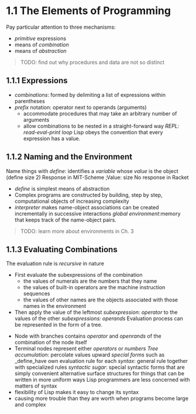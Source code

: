 # 1.1 The Elements of Programming
Pay particular attention to three mechanisms:
* _primitive_ expressions 
* means of _combination_
* means of _abstraction_
> TODO: find out why procedures and data are not so distinct

## 1.1.1 Expressions
- _combinations_: formed by delimiting a list of expressions within parentheses
- _prefix_ notation: operator next to operands (arguments)
	- accommodate procedures that may take an arbitrary number of arguments
	- allow combinations to be nested in a straight-forward way
*REPL: read-eval-print loop*
Lisp obeys the convention that every expression has a value.

## 1.1.2 Naming and the Environment
Name things with _define_: identifies a _variable_ whose _value_ is the object
	(define size 2)
Response in MIT-Scheme
	;Value: size
No response in Racket
- _define_ is simplest means of abstraction
- Complex programs are constructed by building, step by step, computational objects of increasing complexity
- _interpreter_ makes name-object associations can be created incrementally in successive interactions 
_global environment_:memory that keeps track of the name-object pairs. 
> TODO: learn more about environments in Ch. 3

## 1.1.3 Evaluating Combinations
The evaluation rule is _recursive_ in nature
* First evaluate the subexpressions of the combination
	- the values of numerals are the numbers that they name
	- the values of built-in operators are the machine instruction sequences 
	- the values of other names are the objects associated with those names in the environment
* Then apply the value of the leftmost _subexpression: operator_ to the values of the other _subexpressions: operands_
Evaluation process can be represented in the form of a tree.
- Node with branches contains _operator_ and _openrands_ of the combination of the node itself
- Terminal nodes represent either _operators_ or _numbers_ 
_Tree accumulation_: percolate values upward
_special forms_ such as _define_have own evaluation rule for each
_syntax_: general rule together with specialized rules
_syntactic sugar_: special syntactic forms that are simply convenient alternative surface structures for things that can be written in more uniform ways
Lisp programmers are less concerned with matters of syntax
- flexibility of Lisp makes it easy to change its syntax
- causing more trouble than they are worth when programs become large and complex









